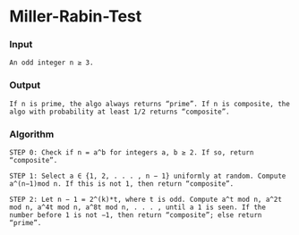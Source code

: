 # Miller-Rabin-Test

### Input

    An odd integer n ≥ 3.

### Output 

    If n is prime, the algo always returns “prime”. If n is composite, the algo with probability at least 1/2 returns “composite”.

### Algorithm

    STEP 0: Check if n = a^b for integers a, b ≥ 2. If so, return “composite”.

    STEP 1: Select a ∈ {1, 2, . . . , n − 1} uniformly at random. Compute a^(n−1)mod n. If this is not 1, then return “composite”.

    STEP 2: Let n − 1 = 2^(k)*t, where t is odd. Compute a^t mod n, a^2t mod n, a^4t mod n, a^8t mod n, . . . , until a 1 is seen. If the number before 1 is not −1, then return “composite”; else return “prime”.

